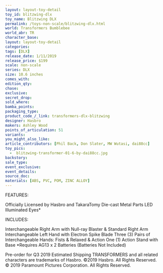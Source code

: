 ```yaml
---
layout: layout-toy-detail 
toy_id: blitzwing-dlx
toy_name: Blitzwing DLX
permalink: /toys-non-scale/blitzwing-dlx.html
world: Transformers Bumblebee
world_abr: TR
character_base: 
layout: layout-toy-detail
categories: 
tags: [DLX]
release_date: 1/11/2019
release_price: $199 
scale: non-scale
series: DLX
size: 10.6 inches
comes_with: 
edition_qty: 
chase: 
exclusive: 
secret_drop: 
sold_where: 
bamba_points: 
packaging_type: 
product_code_/_link: transformers-dlx-blitzwing
designer: Hasbro
makers: Ashley Wood
points_of_articulation: 51
variants: 
you_might_also_like: 
article_contributors: [Phil Back, Don Slater, MW Wutasi, dai88cc]
toy_pics: 
  -  blitzwing-transformer-01-6-by-dai88cc.jpg
backstory: 
sale_type: 
event_exclusive: 
event_details: 
source_doc: 
materials: [ABS, PVC, POM, ZINC ALLOY]
---
```

FEATURES:

Officially Licensed by Hasbro and TakaraTomy 
Die-cast Metal Parts 
LED Illuminated Eyes*

INCLUDES:

Interchangeable Right Arm with Null-ray Blaster & Standard Right Arm
Interchangeable Left Hand with Electron Spike Blade 
Three (3) Pairs of Interchangeable Hands: Fists & Relaxed & Action 
One (1) Action Stand with Base
*Requires AG13 x 2 Batteries (Batteries Not Included)

Pre-order for Q3 2019 Estimated Shipping
TRANSFORMERS and all related characters are trademarks of Hasbro. ©2019 Hasbro. All Rights Reserved. © 2019 Paramount Pictures Corporation. All Rights Reserved.